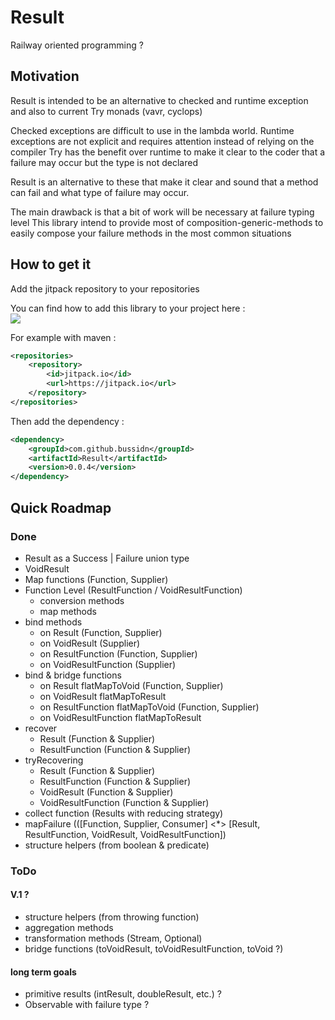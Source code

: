 # Result

Railway oriented programming ?

## Motivation

Result is intended to be an alternative to checked and runtime exception and also to current Try monads (vavr, cyclops)

Checked exceptions are difficult to use in the lambda world.
Runtime exceptions are not explicit and requires attention instead of relying on the compiler
Try has the benefit over runtime to make it clear to the coder that a failure may occur but the type is not declared

Result is an alternative to these that make it clear and sound that a method can fail and what type of failure may
occur.

The main drawback is that a bit of work will be necessary at failure typing level
This library intend to provide most of composition-generic-methods to easily compose your failure methods in the most
common situations

## How to get it


Add the jitpack repository to your repositories

You can find how to add this library to your project here :  
[![](https://jitpack.io/v/bussidn/Result.svg)](https://jitpack.io/#bussidn/Result)

For example with maven :
```xml
<repositories>
    <repository>
        <id>jitpack.io</id>
        <url>https://jitpack.io</url>
    </repository>
</repositories>
```

Then add the dependency :

```xml
<dependency>
    <groupId>com.github.bussidn</groupId>
    <artifactId>Result</artifactId>
    <version>0.0.4</version>
</dependency>
```

## Quick Roadmap

### Done

- Result as a Success | Failure union type
- VoidResult
- Map functions (Function, Supplier)
- Function Level (ResultFunction / VoidResultFunction)
    - conversion methods
    - map methods
- bind methods
    - on Result (Function, Supplier)
    - on VoidResult (Supplier)
    - on ResultFunction (Function, Supplier)
    - on VoidResultFunction (Supplier)
- bind & bridge functions
    - on Result flatMapToVoid (Function, Supplier)
    - on VoidResult flatMapToResult
    - on ResultFunction flatMapToVoid (Function, Supplier)
    - on VoidResultFunction flatMapToResult
- recover
    - Result (Function & Supplier)
    - ResultFunction (Function & Supplier)
- tryRecovering
    - Result (Function & Supplier)
    - ResultFunction (Function & Supplier)
    - VoidResult (Function & Supplier)
    - VoidResultFunction (Function & Supplier)
- collect function (Results with reducing strategy)
- mapFailure (([Function, Supplier, Consumer] <*> [Result, ResultFunction, VoidResult, VoidResultFunction])
- structure helpers (from boolean & predicate)

### ToDo

#### V.1 ?

- structure helpers (from throwing function)
- aggregation methods
- transformation methods (Stream, Optional)
- bridge functions (toVoidResult, toVoidResultFunction, toVoid ?)

#### long term goals

- primitive results (intResult, doubleResult, etc.) ?
- Observable with failure type ?